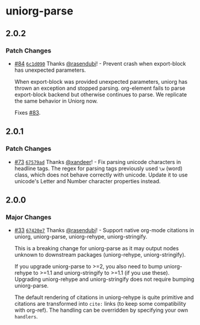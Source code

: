 # uniorg-parse

## 2.0.2

### Patch Changes

- [#84](https://github.com/rasendubi/uniorg/pull/84) [`6c1d090`](https://github.com/rasendubi/uniorg/commit/6c1d0903699f90ebd1dad5102ac9821132e37696) Thanks [@rasendubi](https://github.com/rasendubi)! - Prevent crash when export-block has unexpected parameters.

  When export-block was provided unexpected parameters, uniorg has thrown an exception and stopped parsing. org-element fails to parse export-block backend but otherwise continues to parse. We replicate the same behavior in Uniorg now.

  Fixes [#83](https://github.com/rasendubi/uniorg/issues/83).

## 2.0.1

### Patch Changes

- [#73](https://github.com/rasendubi/uniorg/pull/73) [`67579ad`](https://github.com/rasendubi/uniorg/commit/67579ad2ae4ea5fad46dc4b26c898913921ae064) Thanks [@xandeer](https://github.com/xandeer)! - Fix parsing unicode characters in headline tags. The regex for parsing tags previously used `\w` (word) class, which does not behave correctly with unicode. Update it to use unicode's Letter and Number character properties instead.

## 2.0.0

### Major Changes

- [#33](https://github.com/rasendubi/uniorg/pull/33) [`67420e7`](https://github.com/rasendubi/uniorg/commit/67420e7fe05defc99b52aecce75fcc3831d39ff6) Thanks [@rasendubi](https://github.com/rasendubi)! - Support native org-mode citations in uniorg, uniorg-parse, uniorg-rehype, uniorg-stringify.

  This is a breaking change for uniorg-parse as it may output nodes unknown to downstream packages (uniorg-rehype, uniorg-stringify).

  If you upgrade uniorg-parse to >=2, you also need to bump uniorg-rehype to >=1.1 and uniorg-stringify to >=1.1 (if you use these). Upgrading uniorg-rehype and uniorg-stringify does not require bumping uniorg-parse.

  The default rendering of citations in uniorg-rehype is quite primitive and citations are transformed into `cite:` links (to keep some compatibility with org-ref). The handling can be overridden by specifying your own `handlers`.
